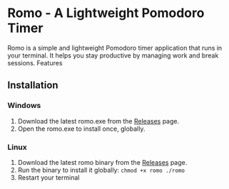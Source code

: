 # Romo - A Lightweight Pomodoro Timer

Romo is a simple and lightweight Pomodoro timer application that runs in your terminal. It helps you stay productive by managing work and break sessions.
Features

## Installation
### Windows
1. Download the latest romo.exe from the [Releases](https://github.com/dj-blume9/Romodoro/releases) page.
2. Open the romo.exe to install once, globally.

### Linux
1. Download the latest romo binary from the [Releases](https://github.com/dj-blume9/Romodoro/releases) page.
2. Run the binary to install it globally:
    ``
   chmod +x romo
   ./romo
   ``
3. Restart your terminal
